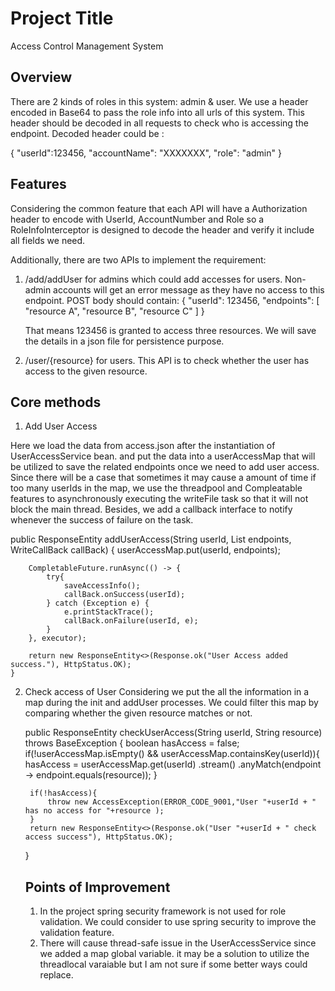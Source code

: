 # Project Title

Access Control Management System

## Overview

There are 2 kinds of roles in this system: admin & user. We use a header encoded in
Base64 to pass the role info into all urls of this system. This header should be decoded in all
requests to check who is accessing the endpoint.
Decoded header could be :

{
"userId":123456,
"accountName": "XXXXXXX",
"role": "admin"
}

## Features

Considering the common feature that each API will have a Authorization header 
to encode with UserId, AccountNumber and Role so a RoleInfoInterceptor is designed
to decode the header and verify it include all fields we need.

Additionally, there are two APIs to implement the requirement:
1. /add/addUser for admins which could add accesses for users. 
   Non-admin accounts will get an error message as they have no access to this
   endpoint. POST body should contain:
   {
      "userId": 123456,
      "endpoints": [
          "resource A",
          "resource B",
          "resource C"
          ]
   }
   
   That means 123456 is granted to access three resources. We will save the details in a json file for persistence purpose.

2. /user/{resource} for users. This API is to check whether the user has access to the given resource.

## Core methods
 1. Add User Access
 
Here we load the data from access.json after the instantiation of UserAccessService bean.
and put the data into a userAccessMap that will be utilized to save the related endpoints 
once we need to add user access. Since there will be a case that sometimes it may cause 
a amount of time if too many userIds in the map, we use the threadpool and Compleatable 
features to asynchronously executing the writeFile task so that it will not block the 
main thread. Besides, we add a callback interface to notify whenever the success of failure 
on the task.

public ResponseEntity<Object> addUserAccess(String userId, List<String> endpoints, WriteCallBack callBack) {
userAccessMap.put(userId, endpoints);

        CompletableFuture.runAsync(() -> {
            try{
                saveAccessInfo();
                callBack.onSuccess(userId);
            } catch (Exception e) {
                e.printStackTrace();
                callBack.onFailure(userId, e);
            }
        }, executor);

        return new ResponseEntity<>(Response.ok("User Access added success."), HttpStatus.OK);
    }

2. Check access of User
Considering we put the all the information in a map during the init and addUser processes.
We could filter this map by comparing whether the given resource matches or not.

   public ResponseEntity<Object> checkUserAccess(String userId, String resource) throws BaseException {
   boolean hasAccess = false;
   if(!userAccessMap.isEmpty() && userAccessMap.containsKey(userId)){
   hasAccess =  userAccessMap.get(userId)
   .stream()
   .anyMatch(endpoint -> endpoint.equals(resource));
   }

        if(!hasAccess){
            throw new AccessException(ERROR_CODE_9001,"User "+userId + " has no access for "+resource );
        }
        return new ResponseEntity<>(Response.ok("User "+userId + " check access success"), HttpStatus.OK);
   }

## Points of Improvement
1. In the project spring security framework is not used for role validation.
We could consider to use spring security to improve the validation feature.
2. There will cause thread-safe issue in the UserAccessService since we added
a map global variable. it may be a solution to utilize the threadlocal varaiable
but I am not sure if some better ways could replace.
